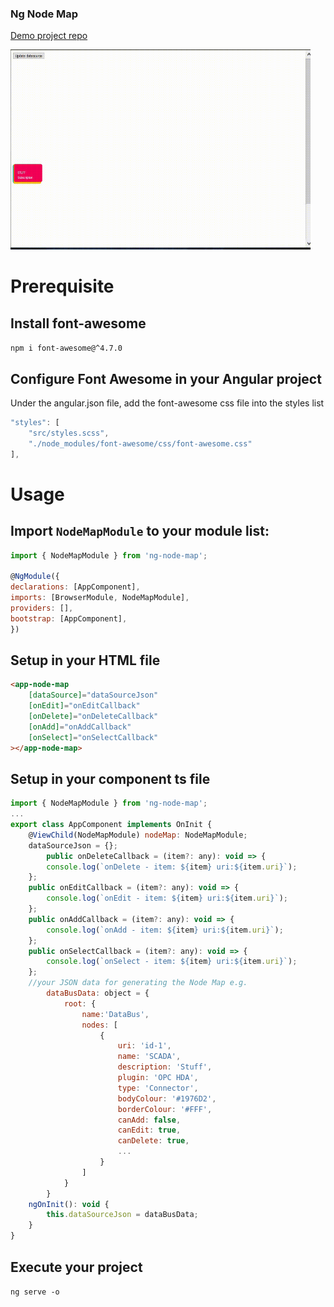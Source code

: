 ### Ng Node Map

[Demo project repo](https://github.com/seksky333/angular-node-map-demo)

<img src="https://raw.githubusercontent.com/mikerossoft/angular-node-map/main/images/ng-node-map.gif" width="480" height="320">

# Prerequisite

## Install font-awesome

`npm i font-awesome@^4.7.0`

## Configure Font Awesome in your Angular project

Under the angular.json file, add the font-awesome css file into the styles list

```javascript
"styles": [
    "src/styles.scss",
    "./node_modules/font-awesome/css/font-awesome.css"
],
```

# Usage

## Import `NodeMapModule` to your module list:

```javascript
import { NodeMapModule } from 'ng-node-map';

@NgModule({
declarations: [AppComponent],
imports: [BrowserModule, NodeMapModule],
providers: [],
bootstrap: [AppComponent],
})
```

## Setup in your HTML file

```html
<app-node-map
    [dataSource]="dataSourceJson"
    [onEdit]="onEditCallback"
    [onDelete]="onDeleteCallback"
    [onAdd]="onAddCallback"
    [onSelect]="onSelectCallback"
></app-node-map>
```

## Setup in your component ts file

```javascript
import { NodeMapModule } from 'ng-node-map';
...
export class AppComponent implements OnInit {
    @ViewChild(NodeMapModule) nodeMap: NodeMapModule;
    dataSourceJson = {};
        public onDeleteCallback = (item?: any): void => {
        console.log(`onDelete - item: ${item} uri:${item.uri}`);
    };
    public onEditCallback = (item?: any): void => {
        console.log(`onEdit - item: ${item} uri:${item.uri}`);
    };
    public onAddCallback = (item?: any): void => {
        console.log(`onAdd - item: ${item} uri:${item.uri}`);
    };
    public onSelectCallback = (item?: any): void => {
        console.log(`onSelect - item: ${item} uri:${item.uri}`);
    };
    //your JSON data for generating the Node Map e.g.
        dataBusData: object = {
            root: {
                name:'DataBus',
                nodes: [
                    {
                        uri: 'id-1',
                        name: 'SCADA',
                        description: 'Stuff',
                        plugin: 'OPC HDA',
                        type: 'Connector',
                        bodyColour: '#1976D2',
                        borderColour: '#FFF',
                        canAdd: false,
                        canEdit: true,
                        canDelete: true,
                        ...
                    }
                ]
            }
        }
    ngOnInit(): void {
        this.dataSourceJson = dataBusData;
    }
}
```

## Execute your project

`ng serve -o`

